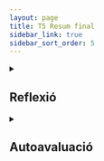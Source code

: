 ```yaml
---
layout: page
title: T5 Resum final
sidebar_link: true
sidebar_sort_order: 5
---
```


<details>
<summary><h2>Reflexió</h2></summary>



</details>

<details>
<summary><h2>Autoavaluació</h2></summary>
<iframe src="https://drive.google.com/file/d/1eamR3erJWbGGJGXtMDOAMYbfpw3E_6ov/preview" width="100%" height="100%" allow="autoplay"></iframe>
</details>
